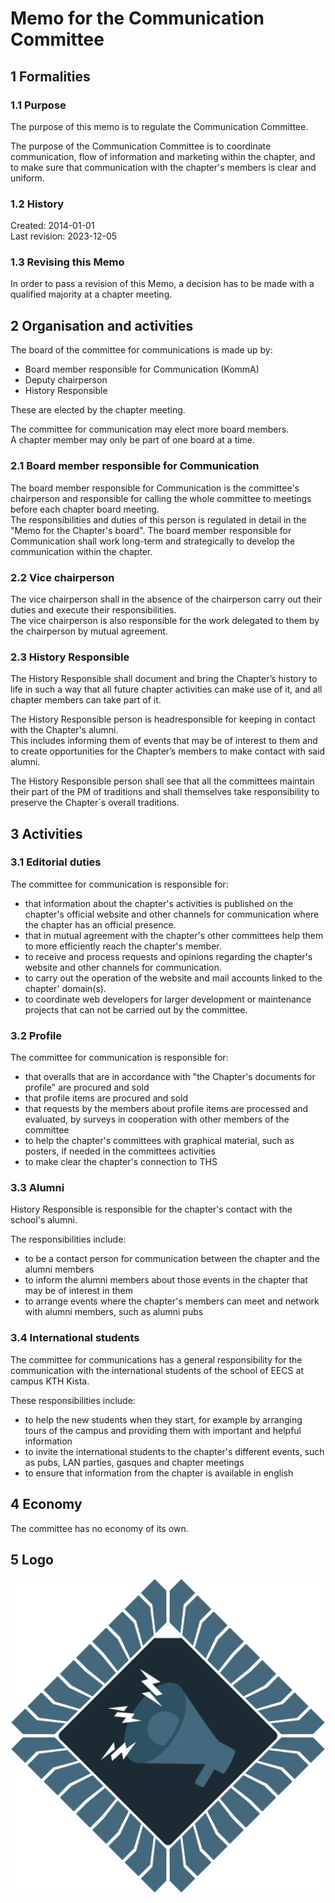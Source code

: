 # Memo for the Communication Committee

## 1 Formalities

### 1.1 Purpose

The purpose of this memo is to regulate the Communication Committee.

The purpose of the Communication Committee is to coordinate communication, flow of information and marketing within the chapter, and to make sure that communication with the chapter's members is clear and uniform.

### 1.2 History

Created: 2014-01-01  
Last revision: 2023-12-05

### 1.3 Revising this Memo

In order to pass a revision of this Memo, a decision has to be made with a qualified majority at a chapter meeting.

## 2 Organisation and activities

The board of the committee for communications is made up by:

- Board member responsible for Communication (KommA)
- Deputy chairperson
- History Responsible

These are elected by the chapter meeting.

The committee for communication may elect more board members.  
A chapter member may only be part of one board at a time.

### 2.1 Board member responsible for Communication

The board member responsible for Communication is the committee's chairperson and responsible for calling the whole committee to meetings before each chapter board meeting.  
The responsibilities and duties of this person is regulated in detail in the "Memo for the Chapter's board".
The board member responsible for Communication shall work long-term and strategically to develop the communication within the chapter.

### 2.2 Vice chairperson

The vice chairperson shall in the absence of the chairperson carry out their duties and execute their responsibilities.  
The vice chairperson is also responsible for the work delegated to them by the chairperson by mutual agreement.

### 2.3 History Responsible
The History Responsible shall document and bring the Chapter’s history to life in such a way that all future chapter activities can make use of it, and all chapter members can take part of it.

The History Responsible person is headresponsible for keeping in contact with the Chapter's alumni.  
This includes informing them of events that may be of interest to them and to create opportunities for the Chapter’s members to make contact with said alumni.

The History Responsible person shall see that all the committees maintain their part of the PM of traditions and shall themselves take responsibility to preserve the Chapter´s overall traditions.

## 3 Activities

### 3.1 Editorial duties

The committee for communication is responsible for:

- that information about the chapter's activities is published on the chapter's official website and other channels for communication where the chapter has an official presence.  
- that in mutual agreement with the chapter's other committees help them to more efficiently reach the chapter's member.  
- to receive and process requests and opinions regarding the chapter's website and other channels for communication.  
- to carry out the operation of the website and mail accounts linked to the chapter' domain(s).  
- to coordinate web developers for larger development or maintenance projects that can not be carried out by the committee.

### 3.2 Profile

The committee for communication is responsible for:

- that overalls that are in accordance with "the Chapter's documents for profile" are procured and sold  
- that profile items are procured and sold  
- that requests by the members about profile items are processed and evaluated, by surveys in cooperation with other members of the committee  
- to help the chapter's committees with graphical material, such as posters, if needed in the committees activities  
- to make clear the chapter's connection to THS

### 3.3 Alumni

History Responsible is responsible for the chapter's contact with the school's alumni.

The responsibilities include:

- to be a contact person for communication between the chapter and the alumni members  
- to inform the alumni members about those events in the chapter that may be of interest in them  
- to arrange events where the chapter's members can meet and network with alumni members, such as alumni pubs

### 3.4 International students

The committee for communications has a general responsibility for the communication with the international students of the school of EECS at campus KTH Kista.  

These responsibilities include:

- to help the new students when they start, for example by arranging tours of the campus and providing them with important and helpful information  
- to invite the international students to the chapter's different events, such as pubs, LAN parties, gasques and chapter meetings  
- to ensure that information from the chapter is available in english

## 4 Economy

The committee has no economy of its own.

## 5 Logo

![Communication Committee Logo](./img/logo-kommunikation-1500px.png)
